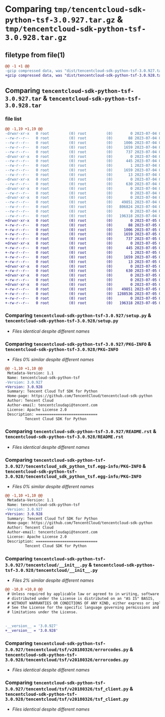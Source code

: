 # Comparing `tmp/tencentcloud-sdk-python-tsf-3.0.927.tar.gz` & `tmp/tencentcloud-sdk-python-tsf-3.0.928.tar.gz`

## filetype from file(1)

```diff
@@ -1 +1 @@
-gzip compressed data, was "dist/tencentcloud-sdk-python-tsf-3.0.927.tar", last modified: Tue Jul  4 00:33:09 2023, max compression
+gzip compressed data, was "dist/tencentcloud-sdk-python-tsf-3.0.928.tar", last modified: Wed Jul  5 00:36:54 2023, max compression
```

## Comparing `tencentcloud-sdk-python-tsf-3.0.927.tar` & `tencentcloud-sdk-python-tsf-3.0.928.tar`

### file list

```diff
@@ -1,19 +1,19 @@
-drwxr-xr-x   0 root         (0) root         (0)        0 2023-07-04 00:33:09.000000 tencentcloud-sdk-python-tsf-3.0.927/
--rw-r--r--   0 root         (0) root         (0)       88 2023-07-04 00:33:09.000000 tencentcloud-sdk-python-tsf-3.0.927/setup.cfg
--rw-r--r--   0 root         (0) root         (0)     1006 2023-07-04 00:33:09.000000 tencentcloud-sdk-python-tsf-3.0.927/setup.py
--rw-r--r--   0 root         (0) root         (0)     1659 2023-07-04 00:33:09.000000 tencentcloud-sdk-python-tsf-3.0.927/PKG-INFO
--rw-r--r--   0 root         (0) root         (0)      737 2023-07-04 00:33:09.000000 tencentcloud-sdk-python-tsf-3.0.927/README.rst
-drwxr-xr-x   0 root         (0) root         (0)        0 2023-07-04 00:33:09.000000 tencentcloud-sdk-python-tsf-3.0.927/tencentcloud_sdk_python_tsf.egg-info/
--rw-r--r--   0 root         (0) root         (0)      445 2023-07-04 00:33:09.000000 tencentcloud-sdk-python-tsf-3.0.927/tencentcloud_sdk_python_tsf.egg-info/SOURCES.txt
--rw-r--r--   0 root         (0) root         (0)        1 2023-07-04 00:33:09.000000 tencentcloud-sdk-python-tsf-3.0.927/tencentcloud_sdk_python_tsf.egg-info/dependency_links.txt
--rw-r--r--   0 root         (0) root         (0)     1659 2023-07-04 00:33:09.000000 tencentcloud-sdk-python-tsf-3.0.927/tencentcloud_sdk_python_tsf.egg-info/PKG-INFO
--rw-r--r--   0 root         (0) root         (0)       13 2023-07-04 00:33:09.000000 tencentcloud-sdk-python-tsf-3.0.927/tencentcloud_sdk_python_tsf.egg-info/top_level.txt
-drwxr-xr-x   0 root         (0) root         (0)        0 2023-07-04 00:33:09.000000 tencentcloud-sdk-python-tsf-3.0.927/tencentcloud/
--rw-r--r--   0 root         (0) root         (0)      630 2023-07-04 00:33:09.000000 tencentcloud-sdk-python-tsf-3.0.927/tencentcloud/__init__.py
-drwxr-xr-x   0 root         (0) root         (0)        0 2023-07-04 00:33:09.000000 tencentcloud-sdk-python-tsf-3.0.927/tencentcloud/tsf/
--rw-r--r--   0 root         (0) root         (0)        0 2023-07-04 00:33:09.000000 tencentcloud-sdk-python-tsf-3.0.927/tencentcloud/tsf/__init__.py
-drwxr-xr-x   0 root         (0) root         (0)        0 2023-07-04 00:33:09.000000 tencentcloud-sdk-python-tsf-3.0.927/tencentcloud/tsf/v20180326/
--rw-r--r--   0 root         (0) root         (0)    49851 2023-07-04 00:33:09.000000 tencentcloud-sdk-python-tsf-3.0.927/tencentcloud/tsf/v20180326/errorcodes.py
--rw-r--r--   0 root         (0) root         (0)   806824 2023-07-04 00:33:09.000000 tencentcloud-sdk-python-tsf-3.0.927/tencentcloud/tsf/v20180326/models.py
--rw-r--r--   0 root         (0) root         (0)        0 2023-07-04 00:33:09.000000 tencentcloud-sdk-python-tsf-3.0.927/tencentcloud/tsf/v20180326/__init__.py
--rw-r--r--   0 root         (0) root         (0)   196318 2023-07-04 00:33:09.000000 tencentcloud-sdk-python-tsf-3.0.927/tencentcloud/tsf/v20180326/tsf_client.py
+drwxr-xr-x   0 root         (0) root         (0)        0 2023-07-05 00:36:54.000000 tencentcloud-sdk-python-tsf-3.0.928/
+-rw-r--r--   0 root         (0) root         (0)       88 2023-07-05 00:36:54.000000 tencentcloud-sdk-python-tsf-3.0.928/setup.cfg
+-rw-r--r--   0 root         (0) root         (0)     1006 2023-07-05 00:36:54.000000 tencentcloud-sdk-python-tsf-3.0.928/setup.py
+-rw-r--r--   0 root         (0) root         (0)     1659 2023-07-05 00:36:54.000000 tencentcloud-sdk-python-tsf-3.0.928/PKG-INFO
+-rw-r--r--   0 root         (0) root         (0)      737 2023-07-05 00:36:54.000000 tencentcloud-sdk-python-tsf-3.0.928/README.rst
+drwxr-xr-x   0 root         (0) root         (0)        0 2023-07-05 00:36:54.000000 tencentcloud-sdk-python-tsf-3.0.928/tencentcloud_sdk_python_tsf.egg-info/
+-rw-r--r--   0 root         (0) root         (0)      445 2023-07-05 00:36:54.000000 tencentcloud-sdk-python-tsf-3.0.928/tencentcloud_sdk_python_tsf.egg-info/SOURCES.txt
+-rw-r--r--   0 root         (0) root         (0)        1 2023-07-05 00:36:54.000000 tencentcloud-sdk-python-tsf-3.0.928/tencentcloud_sdk_python_tsf.egg-info/dependency_links.txt
+-rw-r--r--   0 root         (0) root         (0)     1659 2023-07-05 00:36:54.000000 tencentcloud-sdk-python-tsf-3.0.928/tencentcloud_sdk_python_tsf.egg-info/PKG-INFO
+-rw-r--r--   0 root         (0) root         (0)       13 2023-07-05 00:36:54.000000 tencentcloud-sdk-python-tsf-3.0.928/tencentcloud_sdk_python_tsf.egg-info/top_level.txt
+drwxr-xr-x   0 root         (0) root         (0)        0 2023-07-05 00:36:54.000000 tencentcloud-sdk-python-tsf-3.0.928/tencentcloud/
+-rw-r--r--   0 root         (0) root         (0)      630 2023-07-05 00:36:54.000000 tencentcloud-sdk-python-tsf-3.0.928/tencentcloud/__init__.py
+drwxr-xr-x   0 root         (0) root         (0)        0 2023-07-05 00:36:54.000000 tencentcloud-sdk-python-tsf-3.0.928/tencentcloud/tsf/
+-rw-r--r--   0 root         (0) root         (0)        0 2023-07-05 00:36:54.000000 tencentcloud-sdk-python-tsf-3.0.928/tencentcloud/tsf/__init__.py
+drwxr-xr-x   0 root         (0) root         (0)        0 2023-07-05 00:36:54.000000 tencentcloud-sdk-python-tsf-3.0.928/tencentcloud/tsf/v20180326/
+-rw-r--r--   0 root         (0) root         (0)    49851 2023-07-05 00:36:54.000000 tencentcloud-sdk-python-tsf-3.0.928/tencentcloud/tsf/v20180326/errorcodes.py
+-rw-r--r--   0 root         (0) root         (0)  1288536 2023-07-05 00:36:54.000000 tencentcloud-sdk-python-tsf-3.0.928/tencentcloud/tsf/v20180326/models.py
+-rw-r--r--   0 root         (0) root         (0)        0 2023-07-05 00:36:54.000000 tencentcloud-sdk-python-tsf-3.0.928/tencentcloud/tsf/v20180326/__init__.py
+-rw-r--r--   0 root         (0) root         (0)   196318 2023-07-05 00:36:54.000000 tencentcloud-sdk-python-tsf-3.0.928/tencentcloud/tsf/v20180326/tsf_client.py
```

### Comparing `tencentcloud-sdk-python-tsf-3.0.927/setup.py` & `tencentcloud-sdk-python-tsf-3.0.928/setup.py`

 * *Files identical despite different names*

### Comparing `tencentcloud-sdk-python-tsf-3.0.927/PKG-INFO` & `tencentcloud-sdk-python-tsf-3.0.928/PKG-INFO`

 * *Files 0% similar despite different names*

```diff
@@ -1,10 +1,10 @@
 Metadata-Version: 1.1
 Name: tencentcloud-sdk-python-tsf
-Version: 3.0.927
+Version: 3.0.928
 Summary: Tencent Cloud Tsf SDK for Python
 Home-page: https://github.com/TencentCloud/tencentcloud-sdk-python
 Author: Tencent Cloud
 Author-email: tencentcloudapi@tencent.com
 License: Apache License 2.0
 Description: ============================
         Tencent Cloud SDK for Python
```

### Comparing `tencentcloud-sdk-python-tsf-3.0.927/README.rst` & `tencentcloud-sdk-python-tsf-3.0.928/README.rst`

 * *Files identical despite different names*

### Comparing `tencentcloud-sdk-python-tsf-3.0.927/tencentcloud_sdk_python_tsf.egg-info/PKG-INFO` & `tencentcloud-sdk-python-tsf-3.0.928/tencentcloud_sdk_python_tsf.egg-info/PKG-INFO`

 * *Files 0% similar despite different names*

```diff
@@ -1,10 +1,10 @@
 Metadata-Version: 1.1
 Name: tencentcloud-sdk-python-tsf
-Version: 3.0.927
+Version: 3.0.928
 Summary: Tencent Cloud Tsf SDK for Python
 Home-page: https://github.com/TencentCloud/tencentcloud-sdk-python
 Author: Tencent Cloud
 Author-email: tencentcloudapi@tencent.com
 License: Apache License 2.0
 Description: ============================
         Tencent Cloud SDK for Python
```

### Comparing `tencentcloud-sdk-python-tsf-3.0.927/tencentcloud/__init__.py` & `tencentcloud-sdk-python-tsf-3.0.928/tencentcloud/__init__.py`

 * *Files 2% similar despite different names*

```diff
@@ -10,8 +10,8 @@
 # Unless required by applicable law or agreed to in writing, software
 # distributed under the License is distributed on an "AS IS" BASIS,
 # WITHOUT WARRANTIES OR CONDITIONS OF ANY KIND, either express or implied.
 # See the License for the specific language governing permissions and
 # limitations under the License.
 
 
-__version__ = '3.0.927'
+__version__ = '3.0.928'
```

### Comparing `tencentcloud-sdk-python-tsf-3.0.927/tencentcloud/tsf/v20180326/errorcodes.py` & `tencentcloud-sdk-python-tsf-3.0.928/tencentcloud/tsf/v20180326/errorcodes.py`

 * *Files identical despite different names*

### Comparing `tencentcloud-sdk-python-tsf-3.0.927/tencentcloud/tsf/v20180326/tsf_client.py` & `tencentcloud-sdk-python-tsf-3.0.928/tencentcloud/tsf/v20180326/tsf_client.py`

 * *Files identical despite different names*

